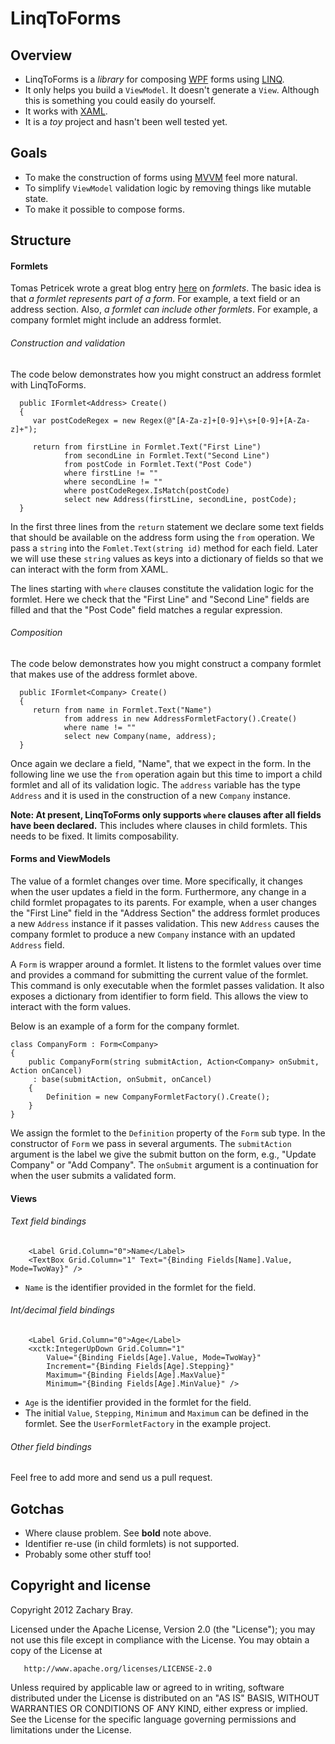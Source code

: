 # LinqToForms

## Overview

* LinqToForms is a *library* for composing [WPF](http://en.wikipedia.org/wiki/Windows_Presentation_Foundation) forms using [LINQ](http://msdn.microsoft.com/en-us/library/bb397926.aspx).
* It only helps you build a `ViewModel`. It doesn't generate a `View`. Although this is something you could easily do yourself.
* It works with [XAML](http://msdn.microsoft.com/en-us/library/ms752059.aspx).
* It is a *toy* project and hasn't been well tested yet.

## Goals
* To make the construction of forms using [MVVM](http://en.wikipedia.org/wiki/Model_View_ViewModel) feel more natural.
* To simplify `ViewModel` validation logic by removing things like mutable state.
* To make it possible to compose forms.

## Structure
#### Formlets
Tomas Petricek wrote a great blog entry [here](http://tomasp.net/blog/formlets-in-linq.aspx) on *formlets*. The basic idea is that *a formlet represents part of a form*. For example, a text field or an address section. Also, *a formlet can include other formlets*. For example, a company formlet might include an address formlet.

###### Construction and validation

The code below demonstrates how you might construct an address formlet with LinqToForms.

      public IFormlet<Address> Create()
      {
         var postCodeRegex = new Regex(@"[A-Za-z]+[0-9]+\s+[0-9]+[A-Za-z]+");

         return from firstLine in Formlet.Text("First Line")
                from secondLine in Formlet.Text("Second Line")
                from postCode in Formlet.Text("Post Code")
                where firstLine != ""
                where secondLine != ""
                where postCodeRegex.IsMatch(postCode)
                select new Address(firstLine, secondLine, postCode);
      }

In the first three lines from the `return` statement we declare some text fields that should be available on the address form using the `from` operation. We pass a `string` into the `Fomlet.Text(string id)` method for each field. Later we will use these `string` values as keys into a dictionary of fields so that we can interact with the form from XAML.

The lines starting with `where` clauses constitute the validation logic for the formlet. Here we check that the "First Line" and "Second Line" fields are filled and that the "Post Code" field matches a regular expression.

###### Composition

The code below demonstrates how you might construct a company formlet that makes use of the address formlet above.

      public IFormlet<Company> Create()
      {
         return from name in Formlet.Text("Name")
                from address in new AddressFormletFactory().Create()
                where name != ""
                select new Company(name, address);
      }
 
Once again we declare a field, "Name", that we expect in the form. In the following line we use the `from` operation again but this time to import a child formlet and all of its validation logic. The `address` variable has the type `Address` and it is used in the construction of a new `Company` instance.

**Note: At present, LinqToForms only supports `where` clauses after all fields have been declared.** This includes where clauses in child formlets. This needs to be fixed. It limits composability.

#### Forms and ViewModels

The value of a formlet changes over time. More specifically, it changes when the user updates a field in the form. Furthermore, any change in a child formlet propagates to its parents. For example, when a user changes the "First Line" field in the "Address Section" the address formlet produces a new `Address` instance if it passes validation. This new `Address` causes the company formlet to produce a new `Company` instance with an updated `Address` field.

A `Form` is wrapper around a formlet. It listens to the formlet values over time and provides a command for submitting the current value of the formlet. This command is only executable when the formlet passes validation. It also exposes a dictionary from identifier to form field. This allows the view to interact with the form values.

Below is an example of a form for the company formlet.

   	class CompanyForm : Form<Company>
   	{
      	public CompanyForm(string submitAction, Action<Company> onSubmit, Action onCancel) 
         : base(submitAction, onSubmit, onCancel)
      	{
         	Definition = new CompanyFormletFactory().Create();
      	}
   	}

We assign the formlet to the `Definition` property of the `Form` sub type. In the constructor of `Form` we pass in several arguments. The `submitAction` argument is the label we give the submit button on the form, e.g., "Update Company" or "Add Company". The `onSubmit` argument is a continuation for when the user submits a validated form.

#### Views

###### Text field bindings

		<Label Grid.Column="0">Name</Label>
		<TextBox Grid.Column="1" Text="{Binding Fields[Name].Value, Mode=TwoWay}" />

* `Name` is the identifier provided in the formlet for the field.

###### Int/decimal field bindings

		<Label Grid.Column="0">Age</Label>
 		<xctk:IntegerUpDown Grid.Column="1"
			Value="{Binding Fields[Age].Value, Mode=TwoWay}" 
			Increment="{Binding Fields[Age].Stepping}" 
			Maximum="{Binding Fields[Age].MaxValue}" 
			Minimum="{Binding Fields[Age].MinValue}" />

* `Age` is the identifier provided in the formlet for the field.
* The initial `Value`, `Stepping`, `Minimum` and `Maximum` can be defined in the formlet. See the `UserFormletFactory` in the example project.

###### Other field bindings

Feel free to add more and send us a pull request.

## Gotchas
* Where clause problem. See **bold** note above.
* Identifier re-use (in child formlets) is not supported.
* Probably some other stuff too!

## Copyright and license
   Copyright 2012 Zachary Bray. 

   Licensed under the Apache License, Version 2.0 (the "License");
   you may not use this file except in compliance with the License.
   You may obtain a copy of the License at

       http://www.apache.org/licenses/LICENSE-2.0

   Unless required by applicable law or agreed to in writing, software
   distributed under the License is distributed on an "AS IS" BASIS,
   WITHOUT WARRANTIES OR CONDITIONS OF ANY KIND, either express or implied.
   See the License for the specific language governing permissions and
   limitations under the License.
